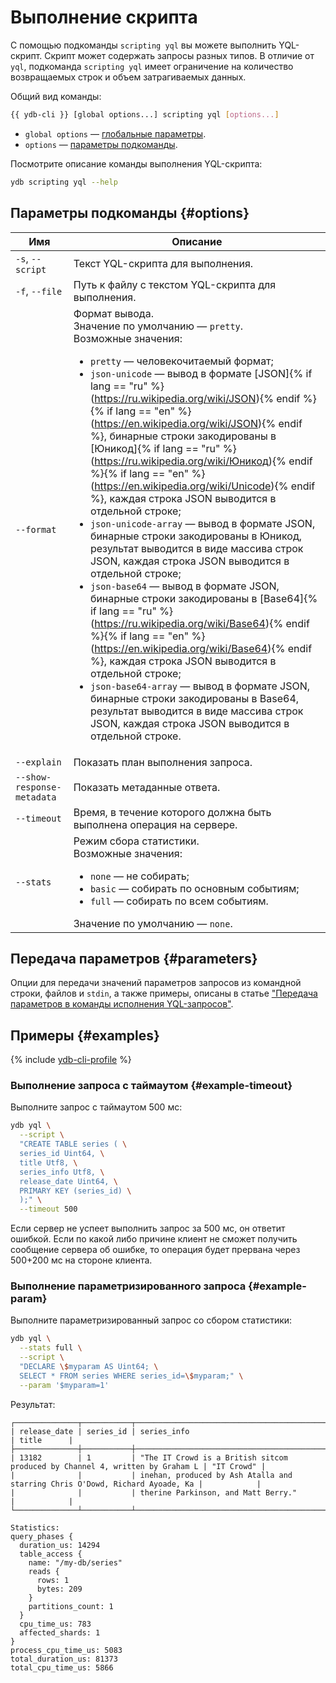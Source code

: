 # Выполнение скрипта

С помощью подкоманды `scripting yql` вы можете выполнить YQL-скрипт. Скрипт может содержать запросы разных типов. В отличие от `yql`, подкоманда `scripting yql` имеет ограничение на количество возвращаемых строк и объем затрагиваемых данных.

Общий вид команды:

```bash
{{ ydb-cli }} [global options...] scripting yql [options...]
```

* `global options` — [глобальные параметры](commands/global-options.md).
* `options` — [параметры подкоманды](#options).

Посмотрите описание команды выполнения YQL-скрипта:

```bash
ydb scripting yql --help
```

## Параметры подкоманды {#options}

Имя | Описание
---|---
`-s`, `--script` | Текст YQL-скрипта для выполнения.
`-f`, `--file` | Путь к файлу с текстом YQL-скрипта для выполнения.
`--format` | Формат вывода.<br>Значение по умолчанию — `pretty`.<br>Возможные значения:<ul><li>`pretty` — человекочитаемый формат;</li><li>`json-unicode` — вывод в формате [JSON]{% if lang == "ru" %}(https://ru.wikipedia.org/wiki/JSON){% endif %}{% if lang == "en" %}(https://en.wikipedia.org/wiki/JSON){% endif %}, бинарные строки закодированы в [Юникод]{% if lang == "ru" %}(https://ru.wikipedia.org/wiki/Юникод){% endif %}{% if lang == "en" %}(https://en.wikipedia.org/wiki/Unicode){% endif %}, каждая строка JSON выводится в отдельной строке;</li><li>`json-unicode-array` — вывод в формате JSON, бинарные строки закодированы в Юникод, результат выводится в виде массива строк JSON, каждая строка JSON выводится в отдельной строке;</li><li>`json-base64` — вывод в формате JSON, бинарные строки закодированы в [Base64]{% if lang == "ru" %}(https://ru.wikipedia.org/wiki/Base64){% endif %}{% if lang == "en" %}(https://en.wikipedia.org/wiki/Base64){% endif %}, каждая строка JSON выводится в отдельной строке;</li><li>`json-base64-array` — вывод в формате JSON, бинарные строки закодированы в Base64, результат выводится в виде массива строк JSON, каждая строка JSON выводится в отдельной строке.</li></ul>
`--explain` | Показать план выполнения запроса.
`--show-response-metadata` | Показать метаданные ответа.
`--timeout` | Время, в течение которого должна быть выполнена операция на сервере.
`--stats` | Режим сбора статистики.<br>Возможные значения:<ul><li>`none` — не собирать;</li><li>`basic` — собирать по основным событиям;</li><li>`full` — собирать по всем событиям.</li></ul>Значение по умолчанию — `none`.

## Передача параметров {#parameters}

Опции для передачи значений параметров запросов из командной строки, файлов и `stdin`, а также примеры, описаны в статье ["Передача параметров в команды исполнения YQL-запросов"](yql-query-parameters.md).

## Примеры {#examples}

{% include [ydb-cli-profile](../../_includes/ydb-cli-profile.md) %}

### Выполнение запроса с таймаутом {#example-timeout}

Выполните запрос с таймаутом 500 мс:

```bash
ydb yql \
  --script \
  "CREATE TABLE series ( \
  series_id Uint64, \
  title Utf8, \
  series_info Utf8, \
  release_date Uint64, \
  PRIMARY KEY (series_id) \
  );" \
  --timeout 500 
```

Если сервер не успеет выполнить запрос за 500 мс, он ответит ошибкой. Если по какой либо причине клиент не сможет получить сообщение сервера об ошибке, то операция будет прервана через 500+200 мс на стороне клиента.

### Выполнение параметризированного запроса {#example-param}

Выполните параметризированный запрос со сбором статистики:

```bash
ydb yql \
  --stats full \
  --script \
  "DECLARE \$myparam AS Uint64; \
  SELECT * FROM series WHERE series_id=\$myparam;" \
  --param '$myparam=1'
```

Результат:

```text
┌──────────────┬───────────┬──────────────────────────────────────────────────────────────────────────────┬────────────┐
| release_date | series_id | series_info                                                                  | title      |
├──────────────┼───────────┼──────────────────────────────────────────────────────────────────────────────┼────────────┤
| 13182        | 1         | "The IT Crowd is a British sitcom produced by Channel 4, written by Graham L | "IT Crowd" |
|              |           | inehan, produced by Ash Atalla and starring Chris O'Dowd, Richard Ayoade, Ka |            |
|              |           | therine Parkinson, and Matt Berry."                                          |            |
└──────────────┴───────────┴──────────────────────────────────────────────────────────────────────────────┴────────────┘

Statistics:
query_phases {
  duration_us: 14294
  table_access {
    name: "/my-db/series"
    reads {
      rows: 1
      bytes: 209
    }
    partitions_count: 1
  }
  cpu_time_us: 783
  affected_shards: 1
}
process_cpu_time_us: 5083
total_duration_us: 81373
total_cpu_time_us: 5866
```

